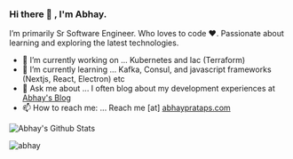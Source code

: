 ### Hi there 👋 , I'm Abhay.

I’m primarily Sr Software Engineer. Who loves to code ❤️.
Passionate about learning and exploring the latest technologies.

- 🔭 I’m currently working on ... Kubernetes and Iac (Terraform)
- 🌱 I’m currently learning ... Kafka, Consul, and javascript frameworks (Nextjs, React, Electron) etc
- 💬 Ask me about ... I often blog about my development experiences at [Abhay's Blog](https://devops-monk.com/)
- 📫 How to reach me: ... Reach me [at] [abhayprataps.com](https://abhaypratap.com/) 

![Abhay's Github Stats](https://github-readme-stats.vercel.app/api?username=abhi15sep&count_private=true&theme=default&show_icons=true)
<p align="left"> <img src="https://komarev.com/ghpvc/?username=abhi15sep" alt="abhay" /> </p>
